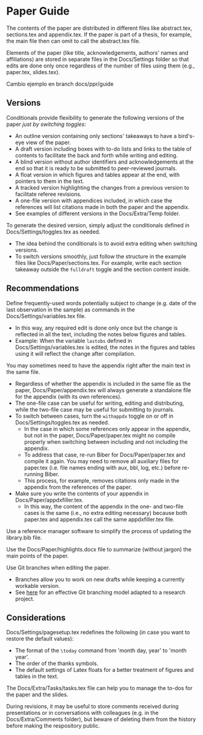 # Paper Guide

The contents of the paper are distributed in different files like abstract.tex, sections.tex and appendix.tex. If the paper is part of a thesis, for example, the main file then can omit to call the abstract.tex file.

Elements of the paper (like title, acknowledgements, authors' names and affiliations) are stored in separate files in the Docs/Settings folder so that edits are done only once regardless of the number of files using them (e.g., paper.tex, slides.tex).

Cambio ejemplo en branch docs/ppr/guide

## Versions
Conditionals provide flexibility to generate the following versions of the paper *just by switching toggles*:
- An outline version containing only sections' takeaways to have a bird's-eye view of the paper.
- A draft version including boxes with to-do lists and links to the table of contents to facilitate the back and forth while writing and editing.
- A blind version without author identifiers and acknowledgements at the end so that it is ready to be submitted to peer-reviewed journals.
- A float version in which figures and tables appear at the end, with pointers to them in the text.
- A tracked version highlighting the changes from a previous version to facilitate referee revisions.
- A one-file version with appendices included, in which case the references will list citations made in both the paper and the appendix.
- See examples of different versions in the Docs/Extra/Temp folder.

To generate the desired version, simply adjust the conditionals defined in Docs/Settings/toggles.tex as needed.
- The idea behind the conditionals is to avoid extra editing when switching versions.
- To switch versions smoothly, just follow the structure in the example files like Docs/Paper/sections.tex. For example, write each section takeaway outside the `fulldraft` toggle and the section content inside.


## Recommendations
Define frequently-used words potentially subject to change (e.g. date of the last observation in the sample) as commands in the Docs/Settings/variables.tex file.
- In this way, any required edit is done only once but the change is reflected in all the text, including the notes below figures and tables.
- Example: When the variable `lastobs` defined in Docs/Settings/variables.tex is edited, the notes in the figures and tables using it will reflect the change after compilation.

You may sometimes need to have the appendix right after the main text in the same file.
- Regardless of whether the appendix is included in the same file as the paper, Docs/Paper/appendix.tex will always generate a standalone file for the appendix (with its own references).
- The one-file case can be useful for writing, editing and distributing, while the two-file case may be useful for submitting to journals.
- To switch between cases, turn the `withappdx` toggle on or off in Docs/Settings/toggles.tex as needed.
	- In the case in which some references only appear in the appendix, but not in the paper, Docs/Paper/paper.tex might no compile properly when switching between including and not including the appendix.
	- To address that case, re-run Biber for Docs/Paper/paper.tex and compile it again. You may need to remove all auxiliary files for paper.tex (i.e. file names ending with aux, bbl, log, etc.) before re-running Biber.
	- This process, for example, removes citations only made in the appendix from the references of the paper.
- Make sure you write the contents of your appendix in Docs/Paper/appdxfiller.tex.
	- In this way, the content of the appendix in the one- and two-file cases is the same (i.e., no extra editing necessary) because both paper.tex and appendix.tex call the same appdxfiller.tex file.

Use a reference manager software to simplify the process of updating the library.bib file.

Use the Docs/Paper/highlights.docx file to summarize (without jargon) the main points of the paper.

Use Git branches when editing the paper.
- Branches allow you to work on new drafts while keeping a currently workable version.
- See [here](https://github.com/pavelsolis/Git-GitHub-Primer#driessens-branching-model) for an effective Git branching model adapted to a research project.


## Considerations
Docs/Settings/pagesetup.tex redefines the following (in case you want to restore the default values):
- The format of the `\today` command from 'month day, year' to 'month year'.
- The order of the thanks symbols.
- The default settings of Latex floats for a better treatment of figures and tables in the text.

The Docs/Extra/Tasks/tasks.tex file can help you to manage the to-dos for the paper and the slides.

During revisions, it may be useful to store comments received during presentations or in conversations with colleagues (e.g. in the Docs/Extra/Comments folder), but beware of deleting them from the history before making the respository public.